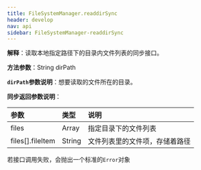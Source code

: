 ```yaml
---
title: FileSystemManager.readdirSync
header: develop
nav: api
sidebar: FileSystemManager-readdirSync
---
```


 
**解释**：读取本地指定路径下的目录内文件列表的同步接口。

**方法参数**：String dirPath

**`dirPath`参数说明**：想要读取的文件所在的目录。

**同步返回参数说明**：

|参数 |类型|说明|
|:----|:----|:----|
|files|Array|指定目录下的文件列表|
|files[].fileItem|String|文件列表里的文件项，存储着路径|

若接口调用失败，会抛出一个标准的`Error`对象

